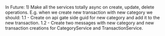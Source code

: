 In Future:
    1) Make all the services totally async on create, update, delete operations. E.g. when we create new transaction with new category we should:
      1.1 - Create on api gate side guid for new category and add it to the new transaction.
      1.2 - Create two messages with new category and new transaction creations for CategoryService and TransactionService.


        